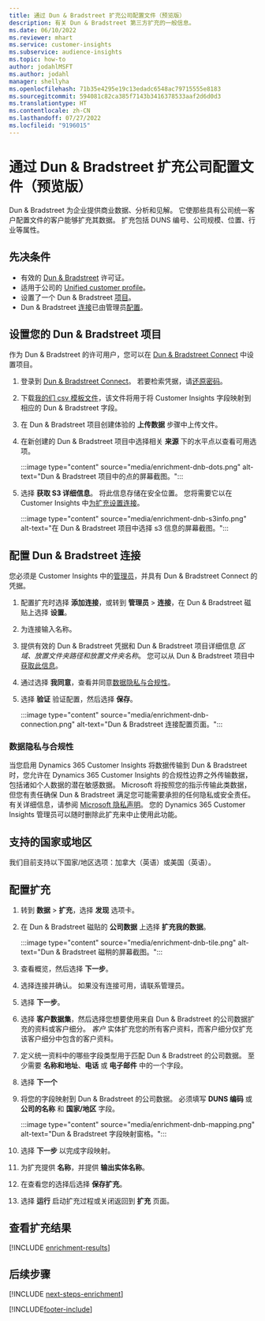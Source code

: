 ```yaml
---
title: 通过 Dun & Bradstreet 扩充公司配置文件（预览版）
description: 有关 Dun & Bradstreet 第三方扩充的一般信息。
ms.date: 06/10/2022
ms.reviewer: mhart
ms.service: customer-insights
ms.subservice: audience-insights
ms.topic: how-to
author: jodahlMSFT
ms.author: jodahl
manager: shellyha
ms.openlocfilehash: 71b35e4295e19c13edadc6548ac79715555e8183
ms.sourcegitcommit: 594081c82ca385f7143b3416378533aaf2d6d0d3
ms.translationtype: HT
ms.contentlocale: zh-CN
ms.lasthandoff: 07/27/2022
ms.locfileid: "9196015"
---
```

# <a name="enrich-company-profiles-with-dun--bradstreet-preview"></a>通过 Dun & Bradstreet 扩充公司配置文件（预览版）

Dun & Bradstreet 为企业提供商业数据、分析和见解。 它使那些具有公司统一客户配置文件的客户能够扩充其数据。 扩充包括 DUNS 编号、公司规模、位置、行业等属性。

## <a name="prerequisites"></a>先决条件

- 有效的 [Dun & Bradstreet](https://www.dnb.com/marketing/media/give-your-data-a-boost.html?source=microsoft_audience_insights) 许可证。
- 适用于公司的 [Unified customer profile](customer-profiles.md)。
- 设置了一个 Dun & Bradstreet [项目](#set-up-your-dun--bradstreet-project)。
- Dun & Bradstreet [连接](connections.md)已由管理员[配置](#configure-a-connection-for-dun--bradstreet)。

## <a name="set-up-your-dun--bradstreet-project"></a>设置您的 Dun & Bradstreet 项目

作为 Dun & Bradstreet 的许可用户，您可以在 [Dun & Bradstreet Connect](https://connect.dnb.com?lead_source=microsoft_audienceinsights) 中设置项目。

1. 登录到 [Dun & Bradstreet Connect](https://connect.dnb.com?lead_source=microsoft_audienceinsights)。 若要检索凭据，请[还原密码](https://sso.dnb.com/signin/forgot-password?lead_source=microsoft_audienceinsights)。

1. 下载[我的们 csv 模板文件](https://c360devenrichment.blob.core.windows.net/mapping/DnBCIdatamapping.csv)，该文件将用于将 Customer Insights 字段映射到相应的 Dun & Bradstreet 字段。

1. 在 Dun & Bradstreet 项目创建体验的 **上传数据** 步骤中上传文件。

1. 在新创建的 Dun & Bradstreet 项目中选择相关 **来源** 下的水平点以查看可用选项。

   :::image type="content" source="media/enrichment-dnb-dots.png" alt-text="Dun & Bradstreet 项目中的点的屏幕截图。":::

1. 选择 **获取 S3 详细信息**。 将此信息存储在安全位置。 您将需要它以在 Customer Insights 中[为扩充设置连接](#configure-a-connection-for-dun--bradstreet)。

   :::image type="content" source="media/enrichment-dnb-s3info.png" alt-text="在 Dun & Bradstreet 项目中选择 s3 信息的屏幕截图。":::

## <a name="configure-a-connection-for-dun--bradstreet"></a>配置 Dun & Bradstreet 连接

您必须是 Customer Insights 中的[管理员](permissions.md#admin)，并具有 Dun & Bradstreet Connect 的凭据。

1. 配置扩充时选择 **添加连接**，或转到 **管理员** > **连接**，在 Dun & Bradstreet 磁贴上选择 **设置**。

1. 为连接输入名称。

1. 提供有效的 Dun & Bradstreet 凭据和 Dun & Bradstreet 项目详细信息 *区域、放置文件夹路径和放置文件夹名称*。 您可以从 Dun & Bradstreet 项目中[获取此信息](#set-up-your-dun--bradstreet-project)。

1. 通过选择 **我同意**，查看并同意[数据隐私与合规性](#data-privacy-and-compliance)。

1. 选择 **验证** 验证配置，然后选择 **保存**。

   :::image type="content" source="media/enrichment-dnb-connection.png" alt-text="Dun & Bradstreet 连接配置页面。":::

### <a name="data-privacy-and-compliance"></a>数据隐私与合规性

当您启用 Dynamics 365 Customer Insights 将数据传输到 Dun & Bradstreet 时，您允许在 Dynamics 365 Customer Insights 的合规性边界之外传输数据，包括诸如个人数据的潜在敏感数据。 Microsoft 将按照您的指示传输此类数据，但您有责任确保 Dun & Bradstreet 满足您可能需要承担的任何隐私或安全责任。 有关详细信息，请参阅 [Microsoft 隐私声明](https://go.microsoft.com/fwlink/?linkid=396732)。
您的 Dynamics 365 Customer Insights 管理员可以随时删除此扩充来中止使用此功能。

## <a name="supported-countries-or-regions"></a>支持的国家或地区

我们目前支持以下国家/地区选项：加拿大（英语）或美国（英语）。

## <a name="configure-the-enrichment"></a>配置扩充

1. 转到 **数据** > **扩充**，选择 **发现** 选项卡。

1. 在 Dun & Bradstreet 磁贴的 **公司数据** 上选择 **扩充我的数据**。

   :::image type="content" source="media/enrichment-dnb-tile.png" alt-text="Dun & Bradstreet 磁稍的屏幕截图。":::

1. 查看概览，然后选择 **下一步**。

1. 选择连接并确认。 如果没有连接可用，请联系管理员。

1. 选择 **下一步**。

1. 选择 **客户数据集**，然后选择您想要使用来自 Dun & Bradstreet 的公司数据扩充的资料或客户细分。 *客户* 实体扩充您的所有客户资料，而客户细分仅扩充该客户细分中包含的客户资料。

1. 定义统一资料中的哪些字段类型用于匹配 Dun & Bradstreet 的公司数据。 至少需要 **名称和地址**、**电话** 或 **电子邮件** 中的一个字段。

1. 选择 **下一个**

1. 将您的字段映射到 Dun & Bradstreet 的公司数据。 必须填写 **DUNS 编码** 或 **公司的名称** 和 **国家/地区** 字段。

      :::image type="content" source="media/enrichment-dnb-mapping.png" alt-text="Dun & Bradstreet 字段映射窗格。":::

1. 选择 **下一步** 以完成字段映射。

1. 为扩充提供 **名称**，并提供 **输出实体名称**。

1. 在查看您的选择后选择 **保存扩充**。

1. 选择 **运行** 启动扩充过程或关闭返回到 **扩充** 页面。

## <a name="view-enrichment-results"></a>查看扩充结果

[!INCLUDE [enrichment-results](includes/enrichment-results.md)]

## <a name="next-steps"></a>后续步骤

[!INCLUDE [next-steps-enrichment](includes/next-steps-enrichment.md)]

[!INCLUDE[footer-include](includes/footer-banner.md)]

